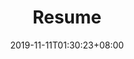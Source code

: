 ---
title: "Resume"
date: 2019-11-11T01:30:23+08:00
lastmod: 2019-11-11T01:30:23+08:00
weight: 3
---